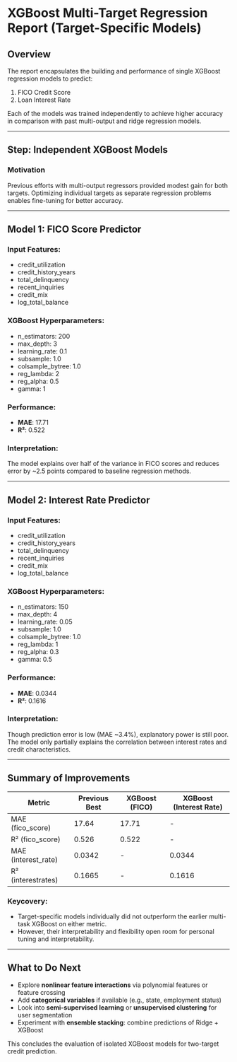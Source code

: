 # XGBoost Multi-Target Regression Report (Target-Specific Models)

## Overview

The report encapsulates the building and performance of single XGBoost regression models to predict:

1. FICO Credit Score
2. Loan Interest Rate

Each of the models was trained independently to achieve higher accuracy in comparison with past multi-output and ridge regression models.

---

## Step: Independent XGBoost Models

### Motivation

Previous efforts with multi-output regressors provided modest gain for both targets. Optimizing individual targets as separate regression problems enables fine-tuning for better accuracy.

---

## Model 1: FICO Score Predictor

### Input Features:

* credit_utilization
* credit_history_years
* total_delinquency
* recent_inquiries
* credit_mix
* log_total_balance

### XGBoost Hyperparameters:

* n_estimators: 200
* max_depth: 3
* learning_rate: 0.1
* subsample: 1.0
* colsample_bytree: 1.0
* reg_lambda: 2
* reg_alpha: 0.5
* gamma: 1

### Performance:

* **MAE**: 17.71
* **R²**: 0.522

### Interpretation:

The model explains over half of the variance in FICO scores and reduces error by ~2.5 points compared to baseline regression methods.

---

## Model 2: Interest Rate Predictor

### Input Features:

* credit_utilization
* credit_history_years
* total_delinquency
* recent_inquiries
* credit_mix
* log_total_balance

### XGBoost Hyperparameters:

* n_estimators: 150
* max_depth: 4
* learning_rate: 0.05
* subsample: 1.0
* colsample_bytree: 1.0
* reg_lambda: 1
* reg_alpha: 0.3
* gamma: 0.5

### Performance:

* **MAE**: 0.0344
* **R²**: 0.1616

### Interpretation:

Though prediction error is low (MAE ~3.4%), explanatory power is still poor. The model only partially explains the correlation between interest rates and credit characteristics.

---

## Summary of Improvements

| Metric               | Previous Best | XGBoost (FICO) | XGBoost (Interest Rate) |
| -------------------- | ------------- | -------------- | ----------------------- |
| MAE (fico_score)    | 17.64         | 17.71          | -                       |
| R² (fico_score)     | 0.526         | 0.522          | -                       |
| MAE (interest_rate) | 0.0342        | -              | 0.0344                  |
| R² (interestrates) | 0.1665        | -              | 0.1616                  |

### Keycovery:
* Target-specific models individually did not outperform the earlier multi-task XGBoost on either metric.
* However, their interpretability and flexibility open room for personal tuning and interpretability.

---

## What to Do Next

* Explore **nonlinear feature interactions** via polynomial features or feature crossing
* Add **categorical variables** if available (e.g., state, employment status)
* Look into **semi-supervised learning** or **unsupervised clustering** for user segmentation
* Experiment with **ensemble stacking**: combine predictions of Ridge + XGBoost

This concludes the evaluation of isolated XGBoost models for two-target credit prediction.
